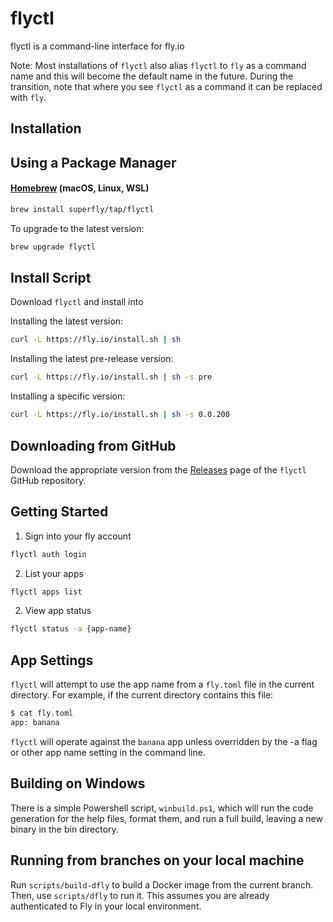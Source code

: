 # flyctl

flyctl is a command-line interface for fly.io

Note: Most installations of `flyctl` also alias `flyctl` to `fly` as a command name and this will become the default name in the future.
During the transition, note that where you see `flyctl` as a command it can be replaced with `fly`.

## Installation

## Using a Package Manager

#### [Homebrew](https://brew.sh) (macOS, Linux, WSL)

```bash
brew install superfly/tap/flyctl
```
To upgrade to the latest version:

```bash
brew upgrade flyctl
```

## Install Script

Download `flyctl` and install into 

Installing the latest version:

```bash
curl -L https://fly.io/install.sh | sh
```

Installing the latest pre-release version:

```bash
curl -L https://fly.io/install.sh | sh -s pre
```

Installing a specific version:

```bash
curl -L https://fly.io/install.sh | sh -s 0.0.200
```

## Downloading from GitHub

Download the appropriate version from the [Releases](https://github.com/superfly/flyctl/releases) page of the `flyctl` GitHub repository.

## Getting Started

1. Sign into your fly account

```bash
flyctl auth login
```

2. List your apps

```bash
flyctl apps list
```

2. View app status

```bash
flyctl status -a {app-name}
```

## App Settings

`flyctl` will attempt to use the app name from a `fly.toml` file in the current directory. For example, if the current directory contains this file:


```bash
$ cat fly.toml
app: banana
```

`flyctl` will operate against the `banana` app unless overridden by the -a flag or other app name setting in the command line.

## Building on Windows

There is a simple Powershell script, `winbuild.ps1`, which will run the code generation for the help files, format them, and run a full build, leaving a new binary in the bin directory.

## Running from branches on your local machine

Run `scripts/build-dfly` to build a Docker image from the current branch. Then, use `scripts/dfly` to run it. This assumes you are already
authenticated to Fly in your local environment.
